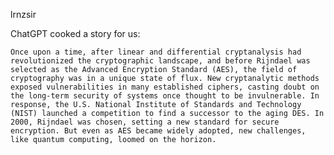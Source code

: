 lrnzsir

ChatGPT cooked a story for us:

    Once upon a time, after linear and differential cryptanalysis had revolutionized the cryptographic landscape, and before Rijndael was selected as the Advanced Encryption Standard (AES), the field of cryptography was in a unique state of flux. New cryptanalytic methods exposed vulnerabilities in many established ciphers, casting doubt on the long-term security of systems once thought to be invulnerable. In response, the U.S. National Institute of Standards and Technology (NIST) launched a competition to find a successor to the aging DES. In 2000, Rijndael was chosen, setting a new standard for secure encryption. But even as AES became widely adopted, new challenges, like quantum computing, loomed on the horizon.
